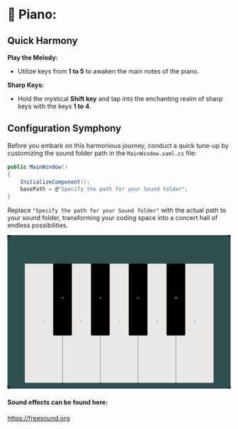 # 🎹 Piano:

## Quick Harmony

**Play the Melody:**
- Utilize keys from **1 to 5** to awaken the main notes of the piano.

**Sharp Keys:**
- Hold the mystical **Shift key** and tap into the enchanting realm of sharp keys with the keys **1 to 4**.

## Configuration Symphony

Before you embark on this harmonious journey, conduct a quick tune-up by customizing the sound folder path in the `MainWindow.xaml.cs` file:

```csharp
public MainWindow()
{
    InitializeComponent();
    basePath = @"Specify the path for your Sound folder";
}
```

Replace `"Specify the path for your Sound folder"` with the actual path to your sound folder, transforming your coding space into a concert hall of endless possibilities.

<img src="github_images/BingBingPongPiano.png"/>

#### Sound effects can be found here:
https://freesound.org
